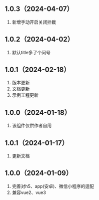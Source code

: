 ## 1.0.3（2024-04-07）
1. 新增手动开启关闭拦截
## 1.0.2（2024-04-02）
1. 默认title多了个问号
## 1.0.1（2024-02-18）
1. 版本更新
2. 文档更新
3. 示例工程更新
## 1.0.0（2024-01-18）
1. 该组件仅供作者自用
## 1.0.1（2024-01-17）
1. 更新文档
## 1.0.0（2024-01-09）
1. 完善对h5、app(安卓)、微信小程序的适配
2. 兼容vue2、vue3
